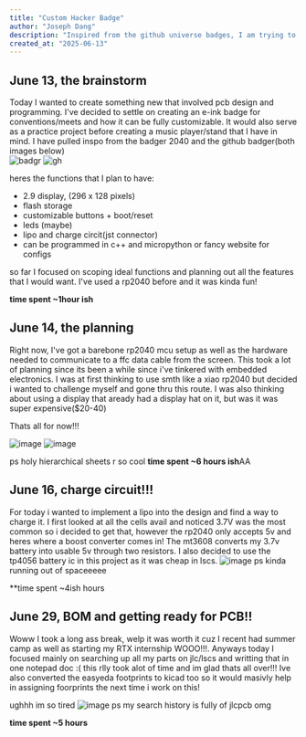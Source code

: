 ```yaml
---
title: "Custom Hacker Badge"
author: "Joseph Dang"
description: "Inspired from the github universe badges, I am trying to create a custom hardware badge that features a custom pcb, e ink display, and bluetooth/nfc support!"
created_at: "2025-06-13"
---
```




## June 13, the brainstorm

Today I wanted to create something new that involved pcb design and programming. I've decided to settle on creating an e-ink badge for conventions/meets and how it can be fully customizable. It would also serve as a practice project before creating a music player/stand that I have in mind. I have pulled inspo from the badger 2040 and the github badger(both images below)  
![badgr](https://github.com/badger/home/blob/main/readme_badgephoto.jpg) 
![gh](https://github.com/user-attachments/assets/b6a36ba9-a2c5-442e-8761-30f299360121)

heres the functions that I plan to have:
- 2.9 display, (296 x 128 pixels)
- flash storage 
- customizable buttons + boot/reset
- leds (maybe)
- lipo and charge circit(jst connector)
- can be programmed in c++ and micropython or fancy website for configs

so far I focused on scoping ideal functions and planning out all the features that I would want. I've used a rp2040 before and it was kinda fun!

**time spent ~1hour ish**
## June 14, the planning
Right now, I've got a barebone rp2040 mcu setup as well as the hardware needed to communicate to a ffc data cable from the screen. This took a lot of planning since its been a while since i've tinkered with embedded electronics. I was at first thinking to use smth like a xiao rp2040 but decided i wanted to challenge myself and gone thru this route. I was also thinking about using a display that aready had a display hat on it, but was it was super expensive($20-40)

Thats all for now!!!

![image](https://github.com/user-attachments/assets/4a6a0c9a-aab4-4414-a540-1ad67101e5ee)
![image](https://github.com/user-attachments/assets/8190d4dc-9d69-4962-9bf6-6fc6317cc109)

ps holy hierarchical sheets r so cool
**time spent ~6 hours ish**AA

## June 16, charge circuit!!!
For today i wanted to implement a lipo into the design and find a way to charge it. I first looked at all the cells avail and noticed 3.7V was the most common so i decided to get that, however the rp2040 only accepts 5v and heres where a boost converter comes in! The mt3608 converts my 3.7v battery into usable 5v through two resistors. I also decided to use the tp4056 battery ic in this project as it was cheap in lscs.
![image](https://github.com/user-attachments/assets/71ab6e1e-6039-46e6-bb1c-2aa60e9aaaca)
ps kinda running out of spaceeeee

**time spent ~4ish hours


## June 29, BOM and getting ready for PCB!!
Woww I took a long ass break, welp it was worth it cuz I recent had summer camp as well as starting my RTX internship WOOO!!!. Anyways today I focused mainly on searching up all my parts on jlc/lscs and writting that in one notepad doc :( this rlly took alot of time and im glad thats all over!!! Ive also converted the easyeda footprints to kicad too so it would masivly help in assigning foorprints the next time i work on this!

ughhh im so tired
![image](https://github.com/user-attachments/assets/8fb8adbb-1203-4af3-a3d1-0185a08c4394)
ps my search history is fully of jlcpcb omg 

**time spent  ~5 hours**
